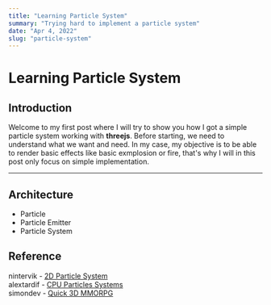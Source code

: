 ```yaml
---
title: "Learning Particle System"
summary: "Trying hard to implement a particle system"
date: "Apr 4, 2022"
slug: "particle-system"
---
```


# Learning Particle System

## Introduction

Welcome to my first post where I will try to show you how I got a simple particle system working with **threejs**.
Before starting, we need to understand what we want and need.
In my case, my objective is to be able to render basic effects like basic exmplosion or fire, that's why I will in this post only focus on simple implementation.

---

## Architecture

- Particle
- Particle Emitter
- Particle System

## Reference

nintervik - [2D Particle System](https://nintervik.github.io/2D-Particle-System/) <br />
alextardif - [CPU Particles Systems](https://alextardif.com/Particles.html) <br />
simondev - [Quick 3D MMORPG](https://github.com/simondevyoutube/Quick_3D_MMORPG)
